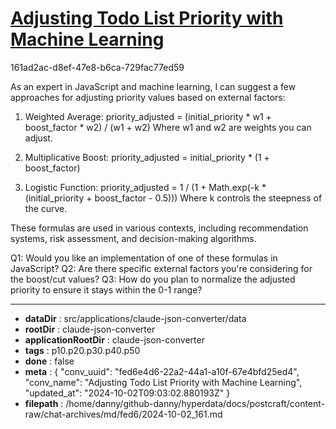 # [Adjusting Todo List Priority with Machine Learning](https://claude.ai/chat/fed6e4d6-22a2-44a1-a10f-67e4bfd25ed4)

161ad2ac-d8ef-47e8-b6ca-729fac77ed59

 As an expert in JavaScript and machine learning, I can suggest a few approaches for adjusting priority values based on external factors:

1. Weighted Average:
   priority_adjusted = (initial_priority * w1 + boost_factor * w2) / (w1 + w2)
   Where w1 and w2 are weights you can adjust.

2. Multiplicative Boost:
   priority_adjusted = initial_priority * (1 + boost_factor)

3. Logistic Function:
   priority_adjusted = 1 / (1 + Math.exp(-k * (initial_priority + boost_factor - 0.5)))
   Where k controls the steepness of the curve.

These formulas are used in various contexts, including recommendation systems, risk assessment, and decision-making algorithms.

Q1: Would you like an implementation of one of these formulas in JavaScript?
Q2: Are there specific external factors you're considering for the boost/cut values?
Q3: How do you plan to normalize the adjusted priority to ensure it stays within the 0-1 range?

---

* **dataDir** : src/applications/claude-json-converter/data
* **rootDir** : claude-json-converter
* **applicationRootDir** : claude-json-converter
* **tags** : p10.p20.p30.p40.p50
* **done** : false
* **meta** : {
  "conv_uuid": "fed6e4d6-22a2-44a1-a10f-67e4bfd25ed4",
  "conv_name": "Adjusting Todo List Priority with Machine Learning",
  "updated_at": "2024-10-02T09:03:02.880193Z"
}
* **filepath** : /home/danny/github-danny/hyperdata/docs/postcraft/content-raw/chat-archives/md/fed6/2024-10-02_161.md
